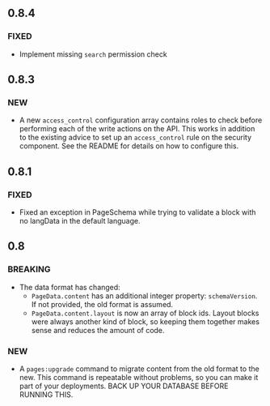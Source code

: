## 0.8.4

### FIXED

* Implement missing `search` permission check

## 0.8.3

### NEW

* A new `access_control` configuration array contains roles to check before performing each of the write actions on the API. This works in addition to the existing advice to set up an `access_control` rule on the security component. See the README for details on how to configure this.


## 0.8.1

### FIXED

* Fixed an exception in PageSchema while trying to validate a block with no langData in the default language.

## 0.8

### BREAKING

* The data format has changed:
    * `PageData.content` has an additional integer property: `schemaVersion`. If not provided, the old format is assumed.
    * `PageData.content.layout` is now an array of block ids. Layout blocks were always another kind of block, so keeping them together makes sense and reduces the amount of code.

### NEW

* A `pages:upgrade` command to migrate content from the old format to the new. This command is repeatable without problems, so you can make it part of your deployments. BACK UP YOUR DATABASE BEFORE RUNNING THIS.


